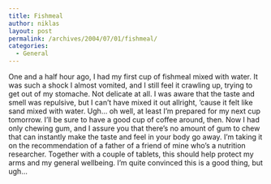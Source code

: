 ```yaml
---
title: Fishmeal
author: niklas
layout: post
permalink: /archives/2004/07/01/fishmeal/
categories:
  - General
---
```

One and a half hour ago, I had my first cup of fishmeal mixed with water. It was such a shock I almost vomited, and I still feel it crawling up, trying to get out of my stomache. Not delicate at all. I was aware that the taste and smell was repulsive, but I can&#8217;t have mixed it out allright, &#8217;cause it felt like sand mixed with water. Ugh&#8230; oh well, at least I&#8217;m prepared for my next cup tomorrow. I&#8217;ll be sure to have a good cup of coffee around, then. Now I had only chewing gum, and I assure you that there&#8217;s no amount of gum to chew that can instantly make the taste and feel in your body go away. I&#8217;m taking it on the recommendation of a father of a friend of mine who&#8217;s a nutrition researcher. Together with a couple of tablets, this should help protect my arms and my general wellbeing. I&#8217;m quite convinced this is a good thing, but ugh&#8230;